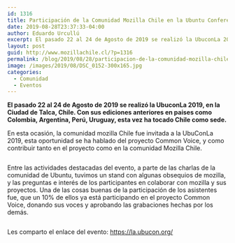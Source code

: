 ```yaml
---
id: 1316
title: Participación de la Comunidad Mozilla Chile en la Ubuntu Conference LA 2019
date: 2019-08-28T23:37:33-04:00
author: Eduardo Urcullú
excerpt: El pasado 22 al 24 de Agosto de 2019 se realizó la UbuconLa 2019, en la Ciudad de Talca, Chile. Con sus ediciones anteriores en paises como Colombia, Argentina, Perú, Uruguay, esta vez ha tocado Chile como sede.
layout: post
guid: http://www.mozillachile.cl/?p=1316
permalink: /blog/2019/08/28/participacion-de-la-comunidad-mozilla-chile-en-la-ubuntu-conference-la-2019/
image: /images/2019/08/DSC_0152-300x165.jpg
categories:
  - Comunidad
  - Eventos
---
```

**El pasado 22 al 24 de Agosto de 2019 se realizó la UbuconLa 2019, en la Ciudad de Talca, Chile. Con sus ediciones anteriores en paises como Colombia, Argentina, Perú, Uruguay, esta vez ha tocado Chile como sede.**

En esta ocasión, la comunidad mozilla Chile fue invitada a la UbuConLa 2019, esta oportunidad se ha hablado del proyecto Common Voice, y como contribuir tanto en el proyecto como en la comunidad Mozilla Chile.<figure class="wp-block-image">

<img src="https://i1.wp.com/www.mozillachile.cl/wp-content/uploads/2019/08/DSC_0001.jpg?fit=600%2C400" alt="" class="wp-image-1318" srcset="/images/2019/08/DSC_0001.jpg 6000w, /images/2019/08/DSC_0001-300x200.jpg 300w, /images/2019/08/DSC_0001-768x512.jpg 768w, /images/2019/08/DSC_0001-600x400.jpg 600w, /images/2019/08/DSC_0001-1000x667.jpg 1000w" sizes="(max-width: 6000px) 100vw, 6000px" /> </figure> 

Entre las actividades destacadas del evento, a parte de las charlas de la comunidad de Ubuntu, tuvimos un stand con algunas obsequios de mozilla, y las preguntas e interés de los participantes en colaborar con mozilla y sus proyectos. Una de las cosas buenas de la participación de los asistentes fue, que un 10% de ellos ya está participando en el proyecto Common Voice, donando sus voces y aprobando las grabaciones hechas por los demás.<figure class="wp-block-image">

<img src="https://i1.wp.com/www.mozillachile.cl/wp-content/uploads/2019/08/IMG_20190823_150450708.jpg?fit=600%2C426" alt="" class="wp-image-1320" srcset="/images/2019/08/IMG_20190823_150450708.jpg 3120w, /images/2019/08/IMG_20190823_150450708-300x213.jpg 300w, /images/2019/08/IMG_20190823_150450708-768x545.jpg 768w, /images/2019/08/IMG_20190823_150450708-600x426.jpg 600w, /images/2019/08/IMG_20190823_150450708-1000x710.jpg 1000w" sizes="(max-width: 3120px) 100vw, 3120px" /> </figure> 

Les comparto el enlace del evento: <https://la.ubucon.org/>